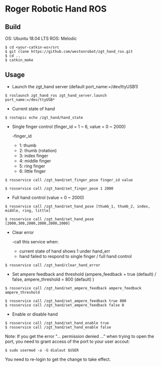# Roger Robotic Hand ROS

## Build

OS: Ubuntu 18.04 LTS
ROS: Melodic

```
$ cd <your-catkin-ws>/src
$ git clone https://github.com/westonrobot/zgt_hand_ros.git
$ cd ..
$ catkin_make
```

## Usage

* Launch the zgt_hand server (default port_name:=/dev/ttyUSB1)


```
$ roslaunch zgt_hand_ros zgt_hand_server.launch port_name:=/dev/ttyUSB*
```

* Current state of hand

```
$ rostopic echo /zgt_hand/hand_state
```
* Single finger control (finger_id = 1 ~ 6, value =  0 ~ 2000)

    -finger_id
    - 1: thumb
    - 2: thumb (rotation)
    - 3: index finger
    - 4: middle finger
    - 5: ring finger
    - 6: little finger

```
$ rosservice call /zgt_hand/set_finger_pose finger_id value

$ rosservice call /zgt_hand/set_finger_pose 1 2000
```
* Full hand control (value = 0 ~ 2000)

```
$ rosservice call /zgt_hand/set_hand_pose [thumb_1, thumb_2, index, middle, ring, little]

$ rosservice call /zgt_hand/set_hand_pose [2000,300,2000,2000,2000,2000]
```
* Clear error
    
    -call this service when:
    - current state of hand shows 1 under hand_err
    - hand failed to respond to single finger / full hand control

```
$ rosservice call /zgt_hand/clear_hand_error
```

* Set ampere feedback and threshold (ampere_feedback = true (default) / false, ampere_threshold = 800 (default) )

```
$ rosservice call /zgt_hand/set_ampere_feedback ampere_feedback ampere_threshold

$ rosservice call /zgt_hand/set_ampere_feedback true 800
$ rosservice call /zgt_hand/set_ampere_feedback false 0
```

* Enable or disable hand

```
$ rosservice call /zgt_hand/set_hand_enable true
$ rosservice call /zgt_hand/set_hand_enable false
```

Note:  If you get the error "... permission denied ..." when trying to open the port, you need to grant access of the port to your user accout:

```
$ sudo usermod -a -G dialout $USER
```
You need to re-login to get the change to take effect.
